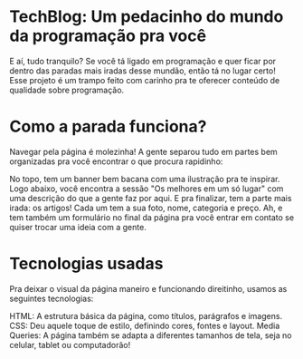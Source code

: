 # TechBlog: Um pedacinho do mundo da programação pra você
E aí, tudo tranquilo? Se você tá ligado em programação e quer ficar por dentro das paradas mais iradas desse mundão, então tá no lugar certo! Esse projeto é um trampo feito com carinho pra te oferecer conteúdo de qualidade sobre programação.

# Como a parada funciona?
Navegar pela página é molezinha! A gente separou tudo em partes bem organizadas pra você encontrar o que procura rapidinho:

No topo, tem um banner bem bacana com uma ilustração pra te inspirar.
Logo abaixo, você encontra a sessão "Os melhores em um só lugar" com uma descrição do que a gente faz por aqui.
E pra finalizar, tem a parte mais irada: os artigos! Cada um tem a sua foto, nome, categoria e preço.
Ah, e tem também um formulário no final da página pra você entrar em contato se quiser trocar uma ideia com a gente.
# Tecnologias usadas
Pra deixar o visual da página maneiro e funcionando direitinho, usamos as seguintes tecnologias:

HTML: A estrutura básica da página, como títulos, parágrafos e imagens.
CSS: Deu aquele toque de estilo, definindo cores, fontes e layout.
Media Queries: A página também se adapta a diferentes tamanhos de tela, seja no celular, tablet ou computadorão!
